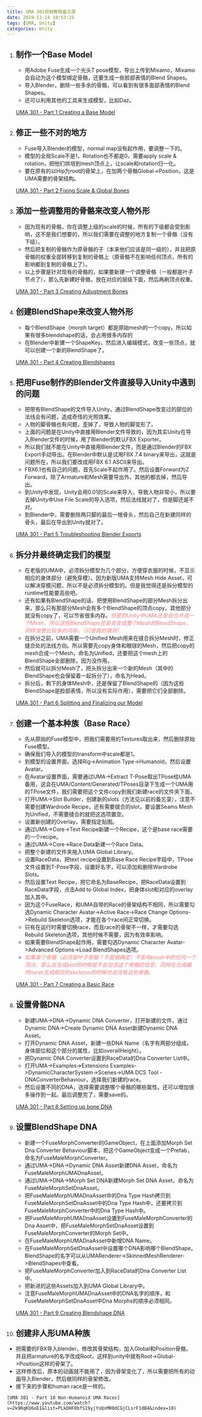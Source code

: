 ```yaml
---
title: UMA 301视频教程备忘录
date: 2019-11-14 18:53:25
tags: [UMA, Unity]
categories: Unity
---
```

1. ## 制作一个Base Model
    + 用Adobe Fuse生成一个光头T pose模型，导出上传到Mixamo，Mixamo会自动为这个模型绑定骨骼，还要生成一些脸部表情的Blend Shapes。
    + 导入Blender，删除一些多余的骨骼，可以看到有很多面部表情的Blend Shapes。
    + 还可以利用其他的工具来生成模型，比如Daz。
  
    [UMA 301 - Part 1 Creating a Base Model](https://www.youtube.com/watch?v=W0mK2k-IbGE&list=PLkDHFObfS19yjYoQsMR0dCGjCLsrF1dB4&index=1)

2. ## 修正一些不对的地方
    + Fuse导入Blender的模型，normal map没有起作用，要调整一下的。
    + 模型的全局Scale不是1，Rotation也不都是0，需要apply scale & rotation，把他们烘培到mesh顶点上，让scale和rotation归一化。
    + 要在原有的以Hip为root的骨架上，在加两个骨骼Global->Position，这是UMA需要的骨架结构。

    [UMA 301 - Part 2 Fixing Scale & Global Bones](https://www.youtube.com/watch?v=7ZjdNoA1WKk&list=PLkDHFObfS19yjYoQsMR0dCGjCLsrF1dB4&index=2)

3. ## 添加一些调整用的骨骼来改变人物外形
    + 因为现有的骨骼，你在调整上级的scale的时候，所有的下级都会受到影响，这不是我们想要的，所以我们需要在调整的地方复制一个骨骼（没有下级）。
    + 然后把复制的骨骼作为原骨骼的子（本来他们应该是同一级的），并且把原骨骼的权重全部转移到复制的骨骼上（原骨骼不在影响任何顶点，所有的影响都到复制的骨骼上了）。
    + 以上步骤是针对现有的骨骼的，如果要新建一个调整骨骼（一般都是叶子节点了），那么先新建好骨骼，放在对应的层级下面，然后再刷顶点权重。

    [UMA 301 - Part 3 Creating Adjustment Bones](https://www.youtube.com/watch?v=50NPn9WgbD4&list=PLkDHFObfS19yjYoQsMR0dCGjCLsrF1dB4&index=3)

4. ## 创建BlendShape来改变人物外形
   + 每个BlendShape（morph target）都是原始mesh的一个copy，所以如果有很多blendshape的话，会占用很多内存的
   + 在Blender中新建一个ShapeKey，然后进入编辑模式，改变一些顶点，就可以创建一个新的BlendShape了。

    [UMA 301 - Part 4 Creating Blendshapes](https://www.youtube.com/watch?v=WWbiPWTuS7k&list=PLkDHFObfS19yjYoQsMR0dCGjCLsrF1dB4&index=4)

<!-- more -->

5. ## 把用Fuse制作的Blender文件直接导入Unity中遇到的问题
   + 把带有BlendShape的文件导入Unity，通过BlendShape改变过的部位的法线会有问题，造成奇怪的光照效果。
   + 人物的脚骨骼也有问题，歪掉了，导致人物的脚变形了。
   + 上面的问题是在Unity中直接用Blender文件导致的，因为其实Unity在导入Blender文件的时候，用了Blender的默认FBX Exporter。
   + 所以我们就不能在Unity中直接用Blender文件，而是通过Blender的FBX Export手动导出。在Blender中默认是试用FBX 7.4 binary来导出，这就是问题所在，所以我们要改成用FBX 6.1 ASCII来导出。
   + FBX6.1也有自己的问题，首先Scale不起作用了。然后设置Forward为Z Forward，除了Armature和Mesh需要导出外，其他的都去掉，然后导出。
   + 到Unity中发现，Unity会用0.01的Scale来导入，导致人物非常小，所以要去掉Unity中Use File Scale的导入选项，然后法线就对了，但是脚还是不对。
   + 到Blender中，需要删除两只脚的最后一根骨头，然后自己在新建同样的骨头，最后在导出到Unity就对了。

    [UMA 301 - Part 5 Troubleshooting Blender Exports](https://www.youtube.com/watch?v=2MHtWYeKLnQ&list=PLkDHFObfS19yjYoQsMR0dCGjCLsrF1dB4&index=5)

6. ## 拆分并最终确定我们的模型
   + 在老版的UMA中，必须拆分模型为几个部分，方便穿衣服的时候，不显示相应的身体部分（避免穿模）。因为新版UMA支持Mesh Hide Asset，可以解决穿模问题，所以不是必须拆分模型的。但是我觉得还是拆分模型的runtime性能要高些吧。
   + 还有如果有BlendShape的话，把使用BlendShape的部分Mesh拆分出来，那么只有那部分Mesh会有多个BlendShape的顶点copy，其他部分就没有copy了，可以节省很多内存。<font color=#F08080>_但是到Unity中UMA还是会合并成一个Mesh，所以这些BlendShape还是会变成整个Mesh的BlendShape，同样浪费比较多的内存。（只是我的猜测）_</font>
   + 在拆分之前，UMA需要一个Unified Mesh用来在缝合拆分Mesh时，修正缝合处的法线方向。所以需要先copy身体和眼球的Mesh，然后把copy的mesh合成一个Mesh，命名为Unified，还要把这个mesh上的BlendShape全部删除，因为没作用。
   + 然后就可以拆分Mesh了，把头拆分出来一个新的Mesh（其中的BlendShape也会保留着一起拆分了），命名为Head。
   + 拆分后，剩下的身体Mesh中，还是保留了BlendShape的（因为这些BlendShape是脸部表情，所以没有实际作用），需要把它们全部删除。

    [UMA 301 - Part 6 Splitting and Finalizing our Model](https://www.youtube.com/watch?v=KWabDijSjP0&list=PLkDHFObfS19yjYoQsMR0dCGjCLsrF1dB4&index=6)

7. ## 创建一个基本种族（Base Race）
   + 先从原始的Fuse模型中，把我们需要用的Textures取出来，然后删除原始Fuse模型。
   + 确保我们导入的模型的transform中scale都是1。
   + 到模型的设置界面，选择Rig->Animation Type->Humanoid，然后设置Avatar。
   + 在Avatar设置界面，需要通过UMA->Extract T-Pose取出TPose给UMA备用，这会在UMA/Content/Generated/TPoses目录下生成一个UMA用的TPose文件，我们需要把这个文件copy到我们新建race的文件夹下面。
   + 打开UMA->Slot Builder，创建新的slots（方法见以前的备忘录），注意不需要创建Wardrode Recipe，还有需要缝合的slot，要设置Seams Mesh为Unified，不需要缝合的就把这选项置空。
   + 设置新创建的Overlay，需要指定贴图。 
   + 通过UMA->Core->Text Recipe新建一个Recipe，这个是base race需要的一个recipe。
   + 通过UMA->Core->Race Data新建一个Race Data。
   + 把整个新建的文件夹拖入UMA Global Library。
   + 设置RaceData，把text recipe设置到Base Race Recipe字段中，TPose文件设置到T-Pose字段，设置好名字，可以添加和删除Wardrobe Slots。
   + 然后设置Text Recipe，把它命名为BaseRecipe，把RaceData设置到RaceData字段，点击Add to Global Index，把身体slot和对应的overlay加入其中。 
   + 因为这个FuseRace，和UMA自带的Race的骨架结构不相同，所以需要勾选Dynamic Character Avatar->Active Race->Race Change Options->Rebuild Skeleton选项，才能在各个race间正常切换。
   + 只有在运行时需要切换race，而且race的骨架不一样，才需要勾选Rebuild Skeleton选项，其他时候不需要，因为有效率影响。
   + 如果需要BlendShape起作用，需要勾选Dynamic Character Avatar->Advanced Options->Load BlendShapes选项。
   + <font color=#F08080>_如果某个骨骼（必须是叶子骨骼？不是很确定）不影响mesh中的任何一个顶点，那么在生成slot的时候就不会包含这个骨骼的信息，同样在合成最终mesh生成相应的skeleton的时候也会没有这些骨骼。_</font>

    [UMA 301 - Part 7 Creating a Basic Race](https://www.youtube.com/watch?v=KGgyv3CSWek&list=PLkDHFObfS19yjYoQsMR0dCGjCLsrF1dB4&index=7)

8. ## 设置骨骼DNA
   + 新建UMA->DNA->Dynamic DNA Converter，打开新建的文件，通过Dynamic DNA->Create Dynamic DNA Asset新建Dynamic DNA Asset。
   + 打开Dynamic DNA Asset，新建一些DNA Name（名字有两部分组成，身体部位和这个部分的属性，比如overallHeight）。
   + 把Dynamic DNA Converter设置到RaceData的Dna Converter List中。
   + 打开UMA->Examples->Extensions Examples->DynamicCharacterSystem->Scenes->UMA DCS Tool - DNAConverterBehaviour，选择我们新建的race。
   + 然后设置不同的DNA，选择需要调整哪个骨骼的哪些属性。还可以增加很多操作到一起。最后调整完了，需要save的。

    [UMA 301 - Part 8 Setting up bone DNA](https://www.youtube.com/watch?v=dXEWuyP5gVs&list=PLkDHFObfS19yjYoQsMR0dCGjCLsrF1dB4&index=8)

9. ## 设置BlendShape DNA
   + 新建一个FuseMorphConverter的GameObject，在上面添加Morph Set Dna Converter Behaviour脚本，把这个GameObject变成一个Prefab，命名为FuseMaleMorphConverter。
   + 通过UMA->DNA->Dynamic DNA Asset新建DNA Asset，命名为FuseMaleMorphUMADnaAsset。
   + 通过UMA->DNA->Morph Set DNA新建Morph Set DNA Asset，命名为FuseMaleMorphSetDnaAsset。
   + 把FuseMaleMorphUMADnaAsset中的Dna Type Hash拷贝到FuseMaleMorphSetDnaAsset中的Dna Type Hash中，还要拷贝到FuseMaleMorphConverter中的Dna Type Hash中。
   + 把FuseMaleMorphUMADnaAsset设置到FuseMaleMorphConverter的Dna Asset中，把FuseMaleMorphSetDnaAsset设置到FuseMaleMorphConverter的Morph Set中。
   + 在FuseMaleMorphUMADnaAsset中新增DNA Name。
   + 在FuseMaleMorphSetDnaAsset中设置哪个DNA影响哪个BlendShape。BlendShape的名字可以从UMARenderer->SkinnedMeshRenderer->BlendShapes中查看。
   + 把FuseMaleMorphConverter加入到RaceData的Dna Converter List中。
   + 把新进的这些Assets加入到UMA Global Library中。
   + 注意FuseMaleMorphUMADnaAsset中的DNA名字的顺序，和FuseMaleMorphSetDnaAsset中Dna Morphs的顺序必须相同。

    [UMA 301 - Part 9 Creating Blendshape DNA](https://www.youtube.com/watch?v=S-B_GU4msT8&list=PLkDHFObfS19yjYoQsMR0dCGjCLsrF1dB4&index=9)

10. ## 创建非人形UMA种族
   + 把需要的FBX导入blender，修改其骨架结构，加入Global和Position骨骼，并且把armature的名字改成Root，这样到unity中就有Root->Global->Position这样的骨架了。
   + 这样修改后，原本的动画就不能用了，因为骨架变化了，所以需要把所有的动画导入Blender，然后做同样的骨架修改。
   + 接下来的步骤和human race是一样的。

    [UMA 301 - Part 10 Non-Humanoid UMA Races](https://www.youtube.com/watch?v=2k9RqKU6oEI&list=PLkDHFObfS19yjYoQsMR0dCGjCLsrF1dB4&index=10)